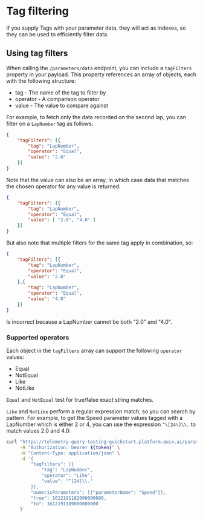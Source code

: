 # Tag filtering

If you supply Tags with your parameter data, they will act as indexes, so they can be used to efficiently filter data.

## Using tag filters

When calling the `/parameters/data` endpoint, you can include a `tagFilters` property in your payload. This property references an array of objects, each with the following structure:

* tag  - The name of the tag to filter by
* operator - A comparison operator
* value - The value to compare against

For example, to fetch only the data recorded on the second lap, you can filter on a `LapNumber` tag as follows:

```json
{
    "tagFilters": [{
        "tag": "LapNumber",
        "operator": "Equal",
        "value": "2.0"
    }]
}
```

Note that the value can also be an array, in which case data that matches the chosen operator for any value is returned:

```json
{
    "tagFilters": [{
        "tag": "LapNumber",
        "operator": "Equal",
        "value": [ "2.0", "4.0" ]
    }]
}
```

But also note that multiple filters for the same tag apply in combination, so:

```json
{
    "tagFilters": [{
        "tag": "LapNumber",
        "operator": "Equal",
        "value": "2.0"
    },{
        "tag": "LapNumber",
        "operator": "Equal",
        "value": "4.0"
    }]
}
```

Is incorrect because a LapNumber cannot be both "2.0" and "4.0".

### Supported operators

Each object in the `tagFilters` array can support the following `operator` values:

* Equal
* NotEqual
* Like
* NotLike

`Equal` and `NotEqual` test for true/false exact string matches.

`Like` and `NotLike` perform a regular expression match, so you can search by pattern. For example, to get the Speed parameter values tagged with a LapNumber which is either 2 or 4, you can use the expression `^\[24\]\\.` to match values 2.0 and 4.0:

```bash
curl "https://telemetry-query-testing-quickstart.platform.quix.ai/parameters/data" \
     -H "Authorization: bearer ${token}" \
     -H "Content-Type: application/json" \
     -d '{
         "tagFilters": [{
             "tag": "LapNumber",
             "operator": "Like",
             "value": "^[24]\\."
         }],
         "numericParameters": [{"parameterName": "Speed"}],
         "from": 1612191182000000000,
         "to": 1612191189000000000
     }'
```
